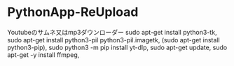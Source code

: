 # PythonApp-ReUpload
Youtubeのサムネ又はmp3ダウンローダー
sudo apt-get install python3-tk,
sudo apt-get install python3-pil python3-pil.imagetk,
(sudo apt-get install python3-pip),
sudo python3 -m pip install yt-dlp,
sudo apt-get update,
sudo apt-get -y install ffmpeg,


